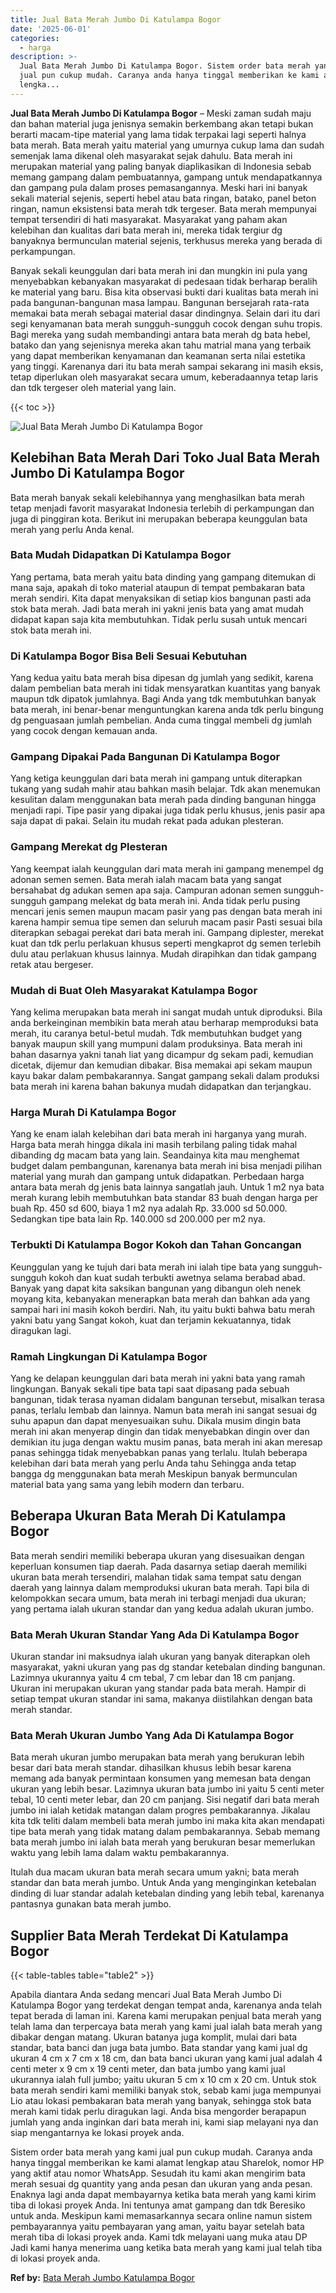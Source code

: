 ```yaml
---
title: Jual Bata Merah Jumbo Di Katulampa Bogor
date: '2025-06-01'
categories:
  - harga
description: >-
  Jual Bata Merah Jumbo Di Katulampa Bogor. Sistem order bata merah yang kami
  jual pun cukup mudah. Caranya anda hanya tinggal memberikan ke kami alamat
  lengka...
---
```


**Jual Bata Merah Jumbo Di Katulampa Bogor** – Meski zaman sudah maju dan bahan material juga jenisnya semakin berkembang akan tetapi bukan berarti macam-tipe material yang lama tidak terpakai lagi seperti halnya bata merah. Bata merah yaitu material yang umurnya cukup lama dan sudah semenjak lama dikenal oleh masyarakat sejak dahulu. Bata merah ini merupakan material yang paling banyak diaplikasikan di Indonesia sebab memang gampang dalam pembuatannya, gampang untuk mendapatkannya dan gampang pula dalam proses pemasangannya. Meski hari ini banyak sekali material sejenis, seperti hebel atau bata ringan, batako, panel beton ringan, namun eksistensi bata merah tdk tergeser. Bata merah mempunyai tempat tersendiri di hati masyarakat. Masyarakat yang paham akan kelebihan dan kualitas dari bata merah ini, mereka tidak tergiur dg banyaknya bermunculan material sejenis, terkhusus mereka yang berada di perkampungan.

Banyak sekali keunggulan dari bata merah ini dan mungkin ini pula yang menyebabkan kebanyakan masyarakat di pedesaan tidak berharap beralih ke material yang baru. Bisa kita observasi bukti dari kualitas bata merah ini pada bangunan-bangunan masa lampau. Bangunan bersejarah rata-rata memakai bata merah sebagai material dasar dindingnya. Selain dari itu dari segi kenyamanan bata merah sungguh-sungguh cocok dengan suhu tropis. Bagi mereka yang sudah membandingi antara bata merah dg bata hebel, batako dan yang sejenisnya mereka akan tahu matrial mana yang terbaik yang dapat memberikan kenyamanan dan keamanan serta nilai estetika yang tinggi. Karenanya dari itu bata merah sampai sekarang ini masih eksis, tetap diperlukan oleh masyarakat secara umum, keberadaannya tetap laris dan tdk tergeser oleh material yang lain.

{{< toc >}}

![Jual Bata Merah Jumbo Di Katulampa Bogor](/images/jual-bata-merah-36.png)

## Kelebihan Bata Merah Dari Toko Jual Bata Merah Jumbo Di Katulampa Bogor

Bata merah banyak sekali kelebihannya yang menghasilkan bata merah tetap menjadi favorit masyarakat Indonesia terlebih di perkampungan dan juga di pinggiran kota. Berikut ini merupakan beberapa keunggulan bata merah yang perlu Anda kenal.

### Bata Mudah Didapatkan Di Katulampa Bogor

Yang pertama, bata merah yaitu bata dinding yang gampang ditemukan di mana saja, apakah di toko material ataupun di tempat pembakaran bata merah sendiri. Kita dapat menyaksikan di setiap kios bangunan pasti ada stok bata merah. Jadi bata merah ini yakni jenis bata yang amat mudah didapat kapan saja kita membutuhkan. Tidak perlu susah untuk mencari stok bata merah ini.

### Di Katulampa Bogor Bisa Beli Sesuai Kebutuhan

Yang kedua yaitu bata merah bisa dipesan dg jumlah yang sedikit, karena dalam pembelian bata merah ini tidak mensyaratkan kuantitas yang banyak maupun tdk dipatok jumlahnya. Bagi Anda yang tdk membutuhkan banyak bata merah, ini benar-benar menguntungkan karena anda tdk perlu bingung dg penguasaan jumlah pembelian. Anda cuma tinggal membeli dg jumlah yang cocok dengan kemauan anda.

### Gampang Dipakai Pada Bangunan Di Katulampa Bogor

Yang ketiga keunggulan dari bata merah ini gampang untuk diterapkan tukang yang sudah mahir atau bahkan masih belajar. Tdk akan menemukan kesulitan dalam menggunakan bata merah pada dinding bangunan hingga menjadi rapi. Tipe pasir yang dipakai juga tidak perlu khusus, jenis pasir apa saja dapat di pakai. Selain itu mudah rekat pada adukan plesteran.

### Gampang Merekat dg Plesteran

Yang keempat ialah keunggulan dari mata merah ini gampang menempel dg adonan semen semen. Bata merah ialah macam bata yang sangat bersahabat dg adukan semen apa saja. Campuran adonan semen sungguh-sungguh gampang melekat dg bata merah ini. Anda tidak perlu pusing mencari jenis semen maupun macam pasir yang pas dengan bata merah ini karena hampir semua tipe semen dan seluruh macam pasir Pasti sesuai bila diterapkan sebagai perekat dari bata merah ini. Gampang diplester, merekat kuat dan tdk perlu perlakuan khusus seperti mengkaprot dg semen terlebih dulu atau perlakuan khusus lainnya. Mudah dirapihkan dan tidak gampang retak atau bergeser.

### Mudah di Buat Oleh Masyarakat Katulampa Bogor

Yang kelima merupakan bata merah ini sangat mudah untuk diproduksi. Bila anda berkeinginan membikin bata merah atau berharap memproduksi bata merah, itu caranya betul-betul mudah. Tdk membutuhkan budget yang banyak maupun skill yang mumpuni dalam produksinya. Bata merah ini bahan dasarnya yakni tanah liat yang dicampur dg sekam padi, kemudian dicetak, dijemur dan kemudian dibakar. Bisa memakai api sekam maupun kayu bakar dalam pembakarannya. Sangat gampang sekali dalam produksi bata merah ini karena bahan bakunya mudah didapatkan dan terjangkau.

### Harga Murah Di Katulampa Bogor

Yang ke enam ialah kelebihan dari bata merah ini harganya yang murah. Harga bata merah hingga dikala ini masih terbilang paling tidak mahal dibanding dg macam bata yang lain. Seandainya kita mau menghemat budget dalam pembangunan, karenanya bata merah ini bisa menjadi pilihan material yang murah dan gampang untuk didapatkan. Perbedaan harga antara bata merah dg jenis bata lainnya sangatlah jauh. Untuk 1 m2 nya bata merah kurang lebih membutuhkan bata standar 83 buah dengan harga per buah Rp. 450 sd 600, biaya 1 m2 nya adalah Rp. 33.000 sd 50.000. Sedangkan tipe bata lain Rp. 140.000 sd 200.000 per m2 nya.

### Terbukti Di Katulampa Bogor Kokoh dan Tahan Goncangan

Keunggulan yang ke tujuh dari bata merah ini ialah tipe bata yang sungguh-sungguh kokoh dan kuat sudah terbukti awetnya selama berabad abad. Banyak yang dapat kita saksikan bangunan yang dibangun oleh nenek moyang kita, kebanyakan menerapkan bata merah dan bahkan ada yang sampai hari ini masih kokoh berdiri. Nah, itu yaitu bukti bahwa batu merah yakni batu yang Sangat kokoh, kuat dan terjamin kekuatannya, tidak diragukan lagi.

### Ramah Lingkungan Di Katulampa Bogor

Yang ke delapan keunggulan dari bata merah ini yakni bata yang ramah lingkungan. Banyak sekali tipe bata tapi saat dipasang pada sebuah bangunan, tidak terasa nyaman didalam bangunan tersebut, misalkan terasa panas, terlalu lembab dan lainnya. Namun bata merah ini sangat sesuai dg suhu apapun dan dapat menyesuaikan suhu. Dikala musim dingin bata merah ini akan menyerap dingin dan tidak menyebabkan dingin over dan demikian itu juga dengan waktu musim panas, bata merah ini akan meresap panas sehingga tidak menyebabkan panas yang terlalu. Itulah beberapa kelebihan dari bata merah yang perlu Anda tahu Sehingga anda tetap bangga dg menggunakan bata merah Meskipun banyak bermunculan material bata yang sama yang lebih modern dan terbaru.

## Beberapa Ukuran Bata Merah Di Katulampa Bogor

Bata merah sendiri memiliki beberapa ukuran yang disesuaikan dengan keperluan konsumen tiap daerah. Pada dasarnya setiap daerah memiliki ukuran bata merah tersendiri, malahan tidak sama tempat satu dengan daerah yang lainnya dalam memproduksi ukuran bata merah. Tapi bila di kelompokkan secara umum, bata merah ini terbagi menjadi dua ukuran; yang pertama ialah ukuran standar dan yang kedua adalah ukuran jumbo.

### Bata Merah Ukuran Standar Yang Ada Di Katulampa Bogor

Ukuran standar ini maksudnya ialah ukuran yang banyak diterapkan oleh masyarakat, yakni ukuran yang pas dg standar ketebalan dinding bangunan. Lazimnya ukurannya yaitu 4 cm tebal, 7 cm lebar dan 18 cm panjang. Ukuran ini merupakan ukuran yang standar pada bata merah. Hampir di setiap tempat ukuran standar ini sama, makanya diistilahkan dengan bata merah standar.

### Bata Merah Ukuran Jumbo Yang Ada Di Katulampa Bogor

Bata merah ukuran jumbo merupakan bata merah yang berukuran lebih besar dari bata merah standar. dihasilkan khusus lebih besar karena memang ada banyak permintaan konsumen yang memesan bata dengan ukuran yang lebih besar. Lazimnya ukuran bata jumbo ini yaitu 5 centi meter tebal, 10 centi meter lebar, dan 20 cm panjang. Sisi negatif dari bata merah jumbo ini ialah ketidak matangan dalam progres pembakarannya. Jikalau kita tdk teliti dalam membeli bata merah jumbo ini maka kita akan mendapati tipe bata merah yang tidak matang dalam pembakarannya. Sebab memang bata merah jumbo ini ialah bata merah yang berukuran besar memerlukan waktu yang lebih lama dalam waktu pembakarannya.

Itulah dua macam ukuran bata merah secara umum yakni; bata merah standar dan bata merah jumbo. Untuk Anda yang menginginkan ketebalan dinding di luar standar adalah ketebalan dinding yang lebih tebal, karenanya pantasnya gunakan bata merah jumbo.

## Supplier Bata Merah Terdekat Di Katulampa Bogor

{{< table-tables table="table2" >}}

Apabila diantara Anda sedang mencari Jual Bata Merah Jumbo Di Katulampa Bogor yang terdekat dengan tempat anda, karenanya anda telah tepat berada di laman ini. Karena kami merupakan penjual bata merah yang telah lama dan terpercaya bata merah yang kami jual ialah bata merah yang dibakar dengan matang. Ukuran batanya juga komplit, mulai dari bata standar, bata banci dan juga bata jumbo. Bata standar yang kami jual dg ukuran 4 cm x 7 cm x 18 cm, dan bata banci ukuran yang kami jual adalah 4 centi meter x 9 cm x 19 centi meter, dan bata jumbo yang kami jual ukurannya ialah full jumbo; yaitu ukuran 5 cm x 10 cm x 20 cm. Untuk stok bata merah sendiri kami memiliki banyak stok, sebab kami juga mempunyai Lio atau lokasi pembakaran bata merah yang banyak, sehingga stok bata merah kami tidak perlu diragukan lagi. Anda bisa mengorder berapapun jumlah yang anda inginkan dari bata merah ini, kami siap melayani nya dan siap mengantarnya ke lokasi proyek anda.

Sistem order bata merah yang kami jual pun cukup mudah. Caranya anda hanya tinggal memberikan ke kami alamat lengkap atau Sharelok, nomor HP yang aktif atau nomor WhatsApp. Sesudah itu kami akan mengirim bata merah sesuai dg quantity yang anda pesan dan ukuran yang anda pesan. Enaknya lagi anda dapat membayarnya ketika bata merah yang kami kirim tiba di lokasi proyek Anda. Ini tentunya amat gampang dan tdk Beresiko untuk anda. Meskipun kami memasarkannya secara online namun sistem pembayarannya yaitu pembayaran yang aman, yaitu bayar setelah bata merah tiba di lokasi proyek anda. Kami tdk melayani uang muka atau DP Jadi kami hanya menerima uang ketika bata merah yang kami jual telah tiba di lokasi proyek anda.

**Ref by:** [Bata Merah Jumbo Katulampa Bogor](https://id.wikipedia.org/wiki/Bata)
